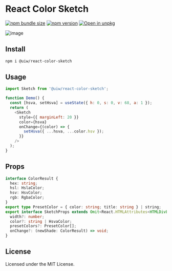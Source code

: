 React Color Sketch
===

[![npm bundle size](https://img.shields.io/bundlephobia/minzip/@uiw/react-color-sketch)](https://bundlephobia.com/package/@uiw/react-color-sketch) [![npm version](https://img.shields.io/npm/v/@uiw/react-color-sketch.svg)](https://www.npmjs.com/package/@uiw/react-color-sketch) [![Open in unpkg](https://img.shields.io/badge/Open%20in-unpkg-blue)](https://uiwjs.github.io/npm-unpkg/#/pkg/@uiw/react-color-sketch/file/README.md)

![image](https://user-images.githubusercontent.com/1680273/124280267-0ff35e00-db7b-11eb-8989-2a35006e114f.png)

## Install

```bash
npm i @uiw/react-color-sketch
```

## Usage

```js
import Sketch from '@uiw/react-color-sketch';

function Demo() {
  const [hsva, setHsva] = useState({ h: 0, s: 0, v: 68, a: 1 });
  return (
    <Sketch
      style={{ marginLeft: 20 }}
      color={hsva}
      onChange={(color) => {
        setHsva({ ...hsva, ...color.hsv });
      }}
    />
  );
}
```

## Props

```ts
interface ColorResult {
  hex: string;
  hsl: HslaColor;
  hsv: HsvColor;
  rgb: RgbaColor;
}
export type PresetColor = { color: string; title: string } | string;
export interface SketchProps extends Omit<React.HTMLAttributes<HTMLDivElement>, 'onChange' | 'color'> {
  width?: number;
  color?: string | HsvaColor;
  presetColors?: PresetColor[];
  onChange?: (newShade: ColorResult) => void;
}
```

<!--footer-dividing-->

## License

Licensed under the MIT License.
